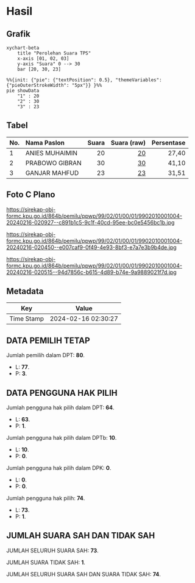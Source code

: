 # Hasil

## Grafik

```mermaid
xychart-beta
    title "Perolehan Suara TPS"
    x-axis [01, 02, 03]
    y-axis "Suara" 0 --> 30
    bar [20, 30, 23]
```

```mermaid
%%{init: {"pie": {"textPosition": 0.5}, "themeVariables": {"pieOuterStrokeWidth": "5px"}} }%%
pie showData
    "1" : 20
    "2" : 30
    "3" : 23
```

## Tabel

| No. | Nama Paslon    | Suara | Suara (raw) | Persentase |
|:--- |:-------------- | -----:| -----------:| ----------:|
| 1   | ANIES MUHAIMIN | 20    | [20][p-1]   | 27,40      |
| 2   | PRABOWO GIBRAN | 30    | [30][p-2]   | 41,10      |
| 3   | GANJAR MAHFUD  | 23    | [23][p-3]   | 31,51      |


[p-1]: https://github.com/gigit-pemilu/pemilu-2024-99-luar-negeri/blob/main/pilpres/hitung-suara/sub/99-luar-negeri/sub/02-abuja-nigeria/sub/01-abuja-nigeria/sub/0001-abuja-nigeria/sub/004-pos-004/sub/paslon-1.txt
[p-2]: https://github.com/gigit-pemilu/pemilu-2024-99-luar-negeri/blob/main/pilpres/hitung-suara/sub/99-luar-negeri/sub/02-abuja-nigeria/sub/01-abuja-nigeria/sub/0001-abuja-nigeria/sub/004-pos-004/sub/paslon-2.txt
[p-3]: https://github.com/gigit-pemilu/pemilu-2024-99-luar-negeri/blob/main/pilpres/hitung-suara/sub/99-luar-negeri/sub/02-abuja-nigeria/sub/01-abuja-nigeria/sub/0001-abuja-nigeria/sub/004-pos-004/sub/paslon-3.txt

## Foto C Plano

https://sirekap-obj-formc.kpu.go.id/864b/pemilu/ppwp/99/02/01/00/01/9902010001004-20240216-020927--c891b1c5-9c1f-40cd-95ee-bc0e5456bc1b.jpg

https://sirekap-obj-formc.kpu.go.id/864b/pemilu/ppwp/99/02/01/00/01/9902010001004-20240216-020450--e007caf9-0f49-4e93-8bf3-e7a7e3b9b4de.jpg

https://sirekap-obj-formc.kpu.go.id/864b/pemilu/ppwp/99/02/01/00/01/9902010001004-20240216-020515--94d7856c-b615-4d89-b74e-9a9889021f7d.jpg


## Metadata

| Key        | Value               |
| ---------- | ------------------- |
| Time Stamp | 2024-02-16 02:30:27 |


## DATA PEMILIH TETAP

Jumlah pemilih dalam DPT: **80**.
 * L: **77**.
 * P: **3**.

## DATA PENGGUNA HAK PILIH

Jumlah pengguna hak pilih dalam DPT: **64**.
 * L: **63**.
 * P: **1**.

Jumlah pengguna hak pilih dalam DPTb: **10**.
 * L: **10**.
 * P: **0**.

Jumlah pengguna hak pilih dalam DPK: **0**.
 * L: **0**.
 * P: **0**.

Jumlah pengguna hak pilih: **74**.
 * L: **73**.
 * P: **1**.

## JUMLAH SUARA SAH DAN TIDAK SAH

JUMLAH SELURUH SUARA SAH: **73**.

JUMLAH SUARA TIDAK SAH: **1**.

JUMLAH SELURUH SUARA SAH DAN SUARA TIDAK SAH: **74**.


